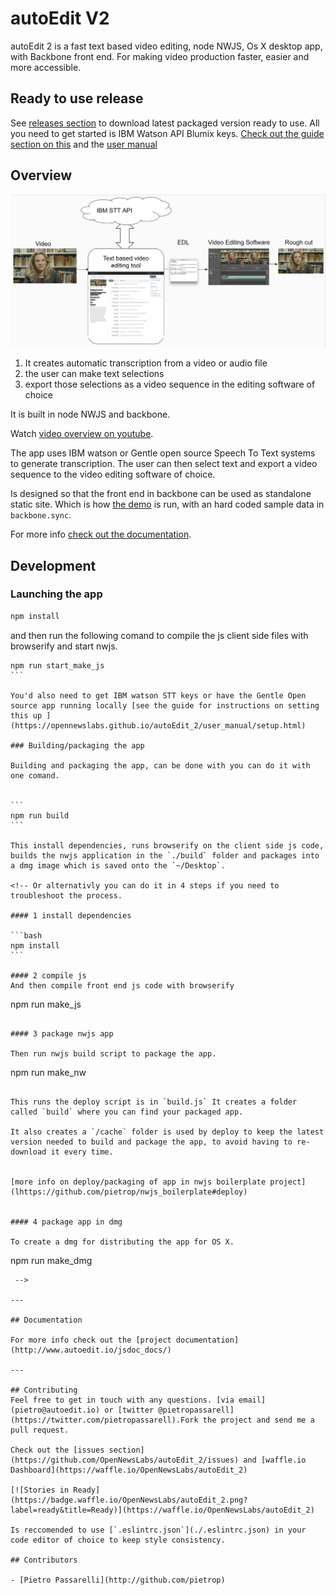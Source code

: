 # autoEdit V2

autoEdit 2 is a fast text based video editing, node NWJS, Os X desktop app, with Backbone front end. For making video production faster, easier and more accessible.

## Ready to use release 

See [releases section](https://github.com/OpenNewsLabs/autoEdit_2/releases) to download latest packaged version ready to use. 
All you need to get started is IBM Watson API Blumix keys. [Check out the guide section on this](https://opennewslabs.github.io/autoEdit_2/user_manual/setup.html) and the [user manual](https://opennewslabs.github.io/autoEdit_2/user_manual/usage.html)

## Overview

![Overview diagram ](/docs/img/tutorial/0_diagram.png)

1. It creates automatic transcription from a video or audio file
2. the user can make text selections 
3. export those selections as a video sequence in the editing software of choice

It is built in node NWJS and backbone. 

<!-- ![Transcription ](/docs/img/gif/3_transcription.gif) -->

Watch [video overview on youtube](http://www.youtube.com/watch?v=4z143-nJlzs).

The app uses IBM watson or Gentle open source Speech To Text systems to generate transcription.
The user can then select text and export a video sequence to the video editing software of choice.

Is designed so that the front end in backbone can be used as standalone static site. Which is how 
[the demo](https://opennewslabs.github.io/autoEdit_2/public/demo/frontEnd/index.html#transcriptions) is run, with an hard coded sample data in `backbone.sync`.

For more info [check out the documentation](http://www.autoedit.io/jsdoc_docs/).

## Development

### Launching the app

```bash
npm install
``` 

and then run the following comand to compile the js client side files with browserify and start nwjs. 

````
npm run start_make_js
```

You'd also need to get IBM watson STT keys or have the Gentle Open source app running locally [see the guide for instructions on setting this up ](https://opennewslabs.github.io/autoEdit_2/user_manual/setup.html)

### Building/packaging the app

Building and packaging the app, can be done with you can do it with one comand. 


```
npm run build
```

This install dependencies, runs browserify on the client side js code, builds the nwjs application in the `./build` folder and packages into a dmg image which is saved onto the `~/Desktop`. 

<!-- Or alternativly you can do it in 4 steps if you need to troubleshoot the process.

#### 1 install dependencies 

```bash
npm install
``` 

#### 2 compile js 
And then compile front end js code with browserify

````
npm run make_js
```

#### 3 package nwjs app

Then run nwjs build script to package the app. 
````
npm run make_nw
```

This runs the deploy script is in `build.js` It creates a folder called `build` where you can find your packaged app. 

It also creates a `/cache` folder is used by deploy to keep the latest version needed to build and package the app, to avoid having to re-download it every time.


[more info on deploy/packaging of app in nwjs boilerplate project](lhttps://github.com/pietrop/nwjs_boilerplate#deploy)


#### 4 package app in dmg 

To create a dmg for distributing the app for OS X.

````
npm run make_dmg
```
 -->
 
---

## Documentation 

For more info check out the [project documentation](http://www.autoedit.io/jsdoc_docs/)

---

## Contributing
Feel free to get in touch with any questions. [via email](pietro@autoedit.io) or [twitter @pietropassarell](https://twitter.com/pietropassarell).Fork the project and send me a pull request.

Check out the [issues section](https://github.com/OpenNewsLabs/autoEdit_2/issues) and [waffle.io Dashboard](https://waffle.io/OpenNewsLabs/autoEdit_2)

[![Stories in Ready](https://badge.waffle.io/OpenNewsLabs/autoEdit_2.png?label=ready&title=Ready)](https://waffle.io/OpenNewsLabs/autoEdit_2)

Is reccomended to use [`.eslintrc.json`](./.eslintrc.json) in your code editor of choice to keep style consistency.

## Contributors

- [Pietro Passarelli](http://github.com/pietrop)

